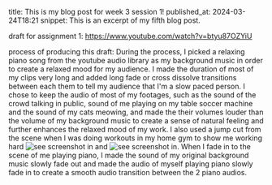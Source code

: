 
title: This is my blog post for week 3 session 1!
published_at: 2024-03-24T18:21
snippet: This is an excerpt of my fifth blog post.

draft for assignment 1:
https://www.youtube.com/watch?v=btyu87OZYiU

process of producing this draft:
During the process, I picked a relaxing piano song from the youtube audio library as my background music in order to create a relaxed mood for my audience. I made the duration of most of my clips very long and added long fade or cross dissolve transitions between each them to tell my audience that I'm a slow paced person. I chose to keep the audio of most of my footages, such as the sound of the crowd talking in public, sound of me playing on my table soccer machine and the sound of my cats meowing, and made the their volumes louder than the volume of my background music to create a sense of natural feeling and further enhances the relaxed mood of my work. I also used a jump cut from the scene when I was doing workouts in my home gym to show me working hard ![see screenshot in](/w01s1/gymwork1.png) and ![see screenshot in](/w01s1/gymwork2.png). When I fade in to the scene of me playing piano, I made the sound of my original background music slowly fade out and made the audio of myself playing piano slowly fade in to create a smooth audio transition between the 2 piano audios.  
